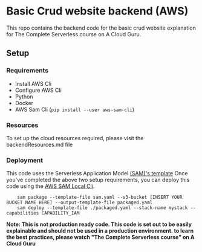 # Basic Crud website backend (AWS)

This repo contains the backend code for the basic crud website explanation for The Complete Serverless course on A Cloud Guru.

## Setup

### Requirements

- Install AWS Cli
- Configure AWS Cli
- Python
- Docker
- AWS Sam Cli (`pip install --user aws-sam-cli`)

### Resources

To set up the cloud resources required, please visit the backendResources.md file

### Deployment

This code uses the Serverless Application Model [(SAM)'s template](https://github.com/awslabs/serverless-application-model) 
Once you've completed the above two setup requirements, you can deploy this code using the [AWS SAM Local Cli](https://github.com/awslabs/aws-sam-cli).
```
    sam package --template-file sam.yaml --s3-bucket [INSERT YOUR BUCKET NAME HERE] --output-template-file packaged.yaml
    sam deploy --template-file ./packaged.yaml --stack-name mystack --capabilities CAPABILITY_IAM
```


**Note: This is not production ready code. This code is set out to be easily explainable and should not be used in a production environment.
to learn the best practices, please watch "The Complete Serverless course" on A Cloud Guru**